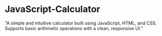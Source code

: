 # JavaScript-Calculator
"A simple and intuitive calculator built using JavaScript, HTML, and CSS. Supports basic arithmetic operations with a clean, responsive UI."

